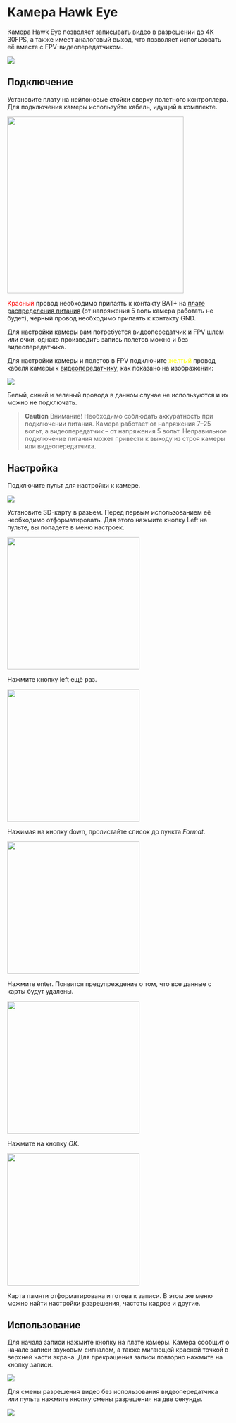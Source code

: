 # Камера Hawk Eye

Камера Hawk Eye позволяет записывать видео в разрешении до 4K 30FPS, а также имеет аналоговый выход, что позволяет использовать её вместе с FPV-видеопередатчиком.

<img src="../assets/hawk_eye/cam.jpg" class="zoom center">

## Подключение

Установите плату на нейлоновые стойки сверху полетного контроллера. Для подключения камеры используйте кабель, идущий в комплекте.

<img src="../assets/hawk_eye/cable.jpg" width=400 class="zoom center">

<font color=red>Красный</font> провод необходимо припаять к контакту BAT+ на [плате распределения питания](coex_gps.md) (от напряжения 5 воль камера работать не будет), <font color=black>черный</font> провод необходимо припаять к контакту GND.

Для настройки камеры вам потребуется видеопередатчик и FPV шлем или очки, однако производить запись полетов можно и без видеопередатчика.

Для настройки камеры и полетов в FPV подключите <font color=yellow>желтый</font> провод кабеля камеры
к [видеопередатчику](fpv_drone_4_2.md), как показано на изображении:

<img src="../assets/fpv/fpv_13.png" class="zoom center">

Белый, синий и зеленый провода в данном случае не используются и их можно не подключать.

> **Caution** Внимание! Необходимо соблюдать аккуратность при подключении питания.
> Камера работает от напряжения 7–25 вольт, а видеопередатчик – от напряжения 5 вольт.
> Неправильное подключение питания может привести к выходу из строя камеры или видеопередатчика.

## Настройка

Подключите пульт для настройки к камере.

<img src="../assets/hawk_eye/cam_control.jpg" class="zoom center">

Установите SD-карту в разъем. Перед первым использованием её необходимо отформатировать.
Для этого нажмите кнопку Left на пульте, вы попадете в меню настроек.

<img src="../assets/hawk_eye/menu_1.png" width=300 class="zoom center">

Нажмите кнопку left ещё раз.

<img src="../assets/hawk_eye/menu_2.png" width=300 class="zoom center">

Нажимая на кнопку down, пролистайте список до пункта *Format*.

<img src="../assets/hawk_eye/menu_3.png" width=300 class="zoom center">

Нажмите enter. Появится предупреждение о том, что все данные с карты будут удалены.

<img src="../assets/hawk_eye/menu_4.png" width=300 class="zoom center">

Нажмите на кнопку *OK*.

<img src="../assets/hawk_eye/menu_5.png" width=300 class="zoom center">

Карта памяти отформатирована и готова к записи. В этом же меню можно найти настройки разрешения, частоты кадров и другие.

## Использование

Для начала записи нажмите кнопку на плате камеры. Камера сообщит о начале записи звуковым сигналом, а также мигающей красной точкой в верхней части экрана. Для прекращения записи повторно нажмите на кнопку записи.

<img src="../assets/hawk_eye/button.jpg" class="zoom center">

Для смены разрешения видео без использования видеопередатчика или пульта нажмите кнопку смены разрешения на две секунды.

<img src="../assets/hawk_eye/button_2.jpg" class="zoom center">
